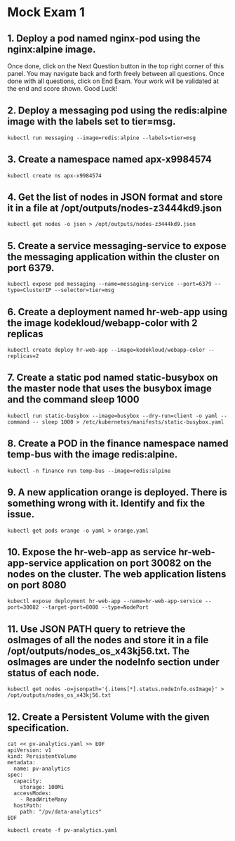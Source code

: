 # Mock Exam 1

## 1. Deploy a pod named nginx-pod using the nginx:alpine image.

Once done, click on the Next Question button in the top right corner of this panel. You may navigate back and forth freely between all questions. Once done with all questions, click on End Exam. Your work will be validated at the end and score shown. Good Luck!

## 2. Deploy a messaging pod using the redis:alpine image with the labels set to tier=msg.

```
kubectl run messaging --image=redis:alpine --labels=tier=msg
```

## 3. Create a namespace named apx-x9984574

```
kubectl create ns apx-x9984574
```

## 4. Get the list of nodes in JSON format and store it in a file at /opt/outputs/nodes-z3444kd9.json

```
kubectl get nodes -o json > /opt/outputs/nodes-z3444kd9.json
```

## 5. Create a service messaging-service to expose the messaging application within the cluster on port 6379.

```
kubectl expose pod messaging --name=messaging-service --port=6379 --type=ClusterIP --selector=tier=msg
```

## 6. Create a deployment named hr-web-app using the image kodekloud/webapp-color with 2 replicas

```
kubectl create deploy hr-web-app --image=kodekloud/webapp-color --replicas=2
```

## 7. Create a static pod named static-busybox on the master node that uses the busybox image and the command sleep 1000

```
kubectl run static-busybox --image=busybox --dry-run=client -o yaml --command -- sleep 1000 > /etc/kubernetes/manifests/static-busybox.yaml
```

## 8. Create a POD in the finance namespace named temp-bus with the image redis:alpine.

```
kubectl -n finance run temp-bus --image=redis:alpine
```

## 9. A new application orange is deployed. There is something wrong with it. Identify and fix the issue.

```
kubectl get pods orange -o yaml > orange.yaml
```

## 10. Expose the hr-web-app as service hr-web-app-service application on port 30082 on the nodes on the cluster. The web application listens on port 8080

```
kubectl expose deployment hr-web-app --name=hr-web-app-service --port=30082 --target-port=8080 --type=NodePort
```

## 11. Use JSON PATH query to retrieve the osImages of all the nodes and store it in a file /opt/outputs/nodes_os_x43kj56.txt. The osImages are under the nodeInfo section under status of each node.

```
kubectl get nodes -o=jsonpath='{.items[*].status.nodeInfo.osImage}' > /opt/outputs/nodes_os_x43kj56.txt
```

## 12. Create a Persistent Volume with the given specification.

```
cat << pv-analytics.yaml >> EOF
apiVersion: v1
kind: PersistentVolume
metadata:
  name: pv-analytics
spec:
  capacity:
    storage: 100Mi
  accessModes:
    - ReadWriteMany
  hostPath:
    path: "/pv/data-analytics"
EOF

kubectl create -f pv-analytics.yaml
```